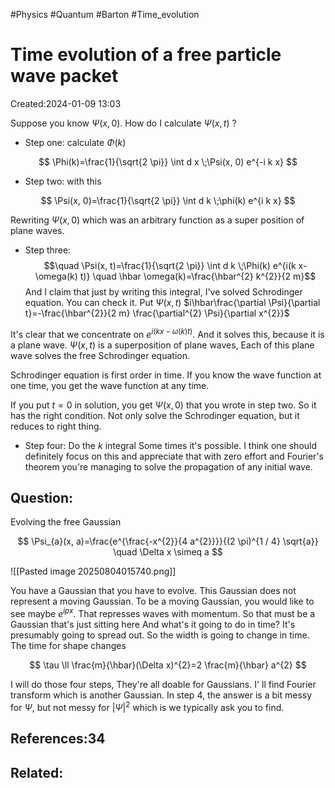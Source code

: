 #Physics #Quantum #Barton #Time_evolution
# Time evolution of a free particle wave packet
Created:2024-01-09 13:03

Suppose you know $\Psi(x, 0)$. How do I calculate $\Psi(x, t)$ ?
- Step one: calculate $\Phi(k)$

$$
\Phi(k)=\frac{1}{\sqrt{2 \pi}} \int d x \;\Psi(x, 0) e^{-i k x}
$$

- Step two: with this

$$
\Psi(x, 0)=\frac{1}{\sqrt{2 \pi}} \int d k \;\phi(k) e^{i k x}
$$

Rewriting $\Psi(x, 0)$ which was an arbitrary function as a super position of plane waves.


- Step three:
$$\quad \Psi(x, t)=\frac{1}{\sqrt{2 \pi}} \int d k \;\Phi(k) e^{i(k x-\omega(k) t)} \quad \hbar \omega(k)=\frac{\hbar^{2} k^{2}}{2 m}$$
And I claim that just by writing this integral, I've solved Schrodinger equation. You can check it. Put $\Psi(x, t)$  $i\hbar\frac{\partial \Psi}{\partial t}=-\frac{\hbar^{2}}{2 m} \frac{\partial^{2} \Psi}{\partial x^{2}}$

It's clear that we concentrate on $e^{i(k x-\omega(k) t)}$. And it solves this, because it is a plane wave. $\Psi(x, t)$ is a superposition of plane waves, Each of this plane wave solves the free Schrodinger equation.

Schrodinger equation is first order in time. If you know the wave function at one time, you get the wave function at any time.

If you put $t=0$ in solution, you get $\Psi(x, 0)$ that you wrote in step two. So it has the right condition. Not only solve the Schrodinger equation, but it reduces to right thing.

- Step four: Do the $k$ integral
Some times it's possible. I think one should definitely focus on this and appreciate that with zero effort and Fourier's theorem you're managing to solve the propagation of any initial wave.

## Question:
Evolving the free Gaussian

$$
\Psi_{a}(x, a)=\frac{e^{\frac{-x^{2}}{4 a^{2}}}}{(2 \pi)^{1 / 4} \sqrt{a}} \quad \Delta x \simeq a
$$

![[Pasted image 20250804015740.png]]


You have  a Gaussian that you have to evolve. This Gaussian does not represent a moving Gaussian. To be a moving Gaussian, you would like to see maybe $e^{i p x}$. That represses waves with momentum. So that must be a Gaussian that's just sitting here And what's it going to do in time? It's presumably going to spread out. So the width is going to change in time. The time for shape changes

$$
\tau \ll \frac{m}{\hbar}(\Delta x)^{2}=2 \frac{m}{\hbar} a^{2}
$$

I will do those four steps, They're all doable for Gaussians. I' ll find Fourier transform which is another Gaussian. In step 4, the answer is a bit messy for $\Psi$, but not messy for $|\Psi|^{2}$ which is we typically ask you to find.


## References:34

## Related:



